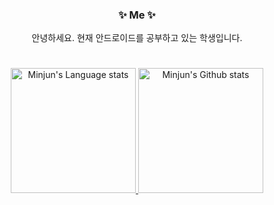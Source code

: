 <div align="center">
<h3>✨ Me ✨</h3>
<p>안녕하세요. 현재 안드로이드를 공부하고 있는 학생입니다.</p>
</div>

#
<div align="center"> 
<a href="https://github.com/anuraghazra/github-readme-stats">
<img height=200 src="https://github-readme-stats-git-masterrstaa-rickstaa.vercel.app/api/top-langs/?username=damon-911&layout=compact&langs_count=6&hide_border=true&include_orgs=true&theme=tokyonight" alt="Minjun's Language stats" />
</a>
<a href="https://github.com/anuraghazra/github-readme-stats">
<img height=200 src="https://github-readme-stats-git-masterrstaa-rickstaa.vercel.app/api?username=damon-911&show_icons=true&count_private=true&card_width=400&include_all_commits=true&include_orgs=true&theme=tokyonight" alt="Minjun's Github stats" />
</a>
</div>
  
<!--
#
<h3>📚 Stacks 📚</h3>
<p>
<img src="https://img.shields.io/badge/Android-3DDC84.svg?&style=flat&logo=Android&logoColor=white"/>&nbsp;&nbsp;
<img src="https://img.shields.io/badge/Java-007396?style=flat&logo=java&logoColor=white"/>&nbsp;&nbsp; 
<img src="https://img.shields.io/badge/Kotlin-%237F52FF.svg?style=flat&logo=kotlin&logoColor=white"/>&nbsp;&nbsp; 
<p>
<img src="https://img.shields.io/badge/Android%20Studio-3DDC84.svg?style=flat&logo=android-studio&logoColor=white"/>&nbsp;&nbsp;
<img src="https://img.shields.io/badge/GitHub-gray?style=flat&logo=GitHub&logoColor=black"/>&nbsp;&nbsp;
<img src="https://img.shields.io/badge/Git-blue?style=flat&logo=Git&logoColor=F05032"/>&nbsp;&nbsp;

**damon-911/damon-911** is a ✨ _special_ ✨ repository because its `README.md` (this file) appears on your GitHub profile.

Here are some ideas to get you started:

- 🔭 I’m currently working on ...
- 🌱 I’m currently learning ...
- 👯 I’m looking to collaborate on ...
- 🤔 I’m looking for help with ...
- 💬 Ask me about ...
- 📫 How to reach me: ...
- 😄 Pronouns: ...
- ⚡ Fun fact: ...
-->
